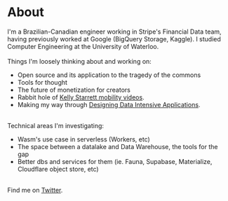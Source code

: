 # About

I'm a Brazilian-Canadian engineer working in Stripe's Financial Data team, having previously worked at Google (BigQuery Storage, Kaggle). I studied Computer Engineering at the University of Waterloo.
\
\
Things I'm loosely thinking about and working on:

- Open source and its application to the tragedy of the commons
- Tools for thought
- The future of monetization for creators
- Rabbit hole of [Kelly Starrett mobility videos](https://www.youtube.com/channel/UCnnB4zDBqZHhQ4uLTAX8eYA).
- Making my way through [Designing Data Intensive Applications](https://dataintensive.net/).

\
Technical areas I'm investigating:

- Wasm's use case in serverless (Workers, etc)
- The space between a datalake and Data Warehouse, the tools for the gap
- Better dbs and services for them (ie. Fauna, Supabase, Materialize, Cloudflare object store, etc)

\
Find me on [Twitter](https://twitter.com/vimota).
